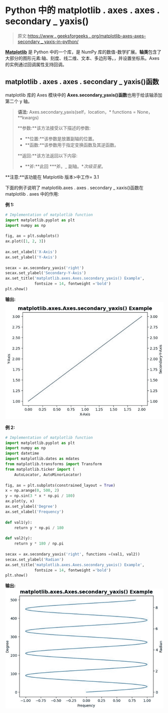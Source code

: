 # Python 中的 matplotlib . axes . axes . secondary _ yaxis()

> 原文:[https://www . geeksforgeeks . org/matplotlib-axes-axes-secondary _ yaxis-in-python/](https://www.geeksforgeeks.org/matplotlib-axes-axes-secondary_yaxis-in-python/)

**[Matplotlib](https://www.geeksforgeeks.org/python-introduction-matplotlib/)** 是 Python 中的一个库，是 NumPy 库的数值-数学扩展。**轴类**包含了大部分的图形元素:轴、刻度、线二维、文本、多边形等。，并设置坐标系。Axes 的实例通过回调属性支持回调。

## matplotlib . axes . axes . secondary _ yaxis()函数

matplotlib 库的 Axes 模块中的 **Axes.secondary_yaxis()函数**也用于给该轴添加第二个 y 轴。

> **语法:** Axes.secondary_yaxis(self，location，* functions = None，**kwargs)
> 
> **参数:**该方法接受以下描述的参数:
> 
> *   **位置:**该参数是放置副轴的位置。
> *   **函数:**该参数用于指定变换函数及其逆函数。
> 
> **返回:**该方法返回以下内容:
> 
> *   **斧:**此回 ***斧。_ 副轴。**次级亚星*。

**注意:**该功能在 Matplotlib 版本>中工作= 3.1

下面的例子说明了 matplotlib.axes . axes . secondary _ xaxis()函数在 matplotlib . axes 中的作用:

**例 1:**

```py
# Implementation of matplotlib function
import matplotlib.pyplot as plt
import numpy as np

fig, ax = plt.subplots()
ax.plot([1, 2, 3])

ax.set_xlabel('X-Axis')
ax.set_ylabel('Y-Axis')

secax = ax.secondary_yaxis('right')
secax.set_ylabel('Secondary-Y-Axis')
ax.set_title('matplotlib.axes.Axes.secondary_yaxis() Example',
             fontsize = 14, fontweight ='bold')
plt.show()
```

**输出:**
![](img/721c9cc056e4a7a4b9ba27a2a5e883c8.png)

**例 2:**

```py
# Implementation of matplotlib function
import matplotlib.pyplot as plt
import numpy as np
import datetime
import matplotlib.dates as mdates
from matplotlib.transforms import Transform
from matplotlib.ticker import (
    AutoLocator, AutoMinorLocator)

fig, ax = plt.subplots(constrained_layout = True)
x = np.arange(0, 500, 2)
y = np.sin(3 * x * np.pi / 180)
ax.plot(y, x)
ax.set_ylabel('Degree')
ax.set_xlabel('Frequency')

def val1(y):
    return y * np.pi / 180

def val2(y):
    return y * 180 / np.pi

secax = ax.secondary_yaxis('right', functions =(val1, val2))
secax.set_ylabel('Radian')
ax.set_title('matplotlib.axes.Axes.secondary_yaxis() Example',
             fontsize = 14, fontweight ='bold')
plt.show()
```

**输出:**
![](img/dd5ca2e6dd303a694785ca3f0048b604.png)